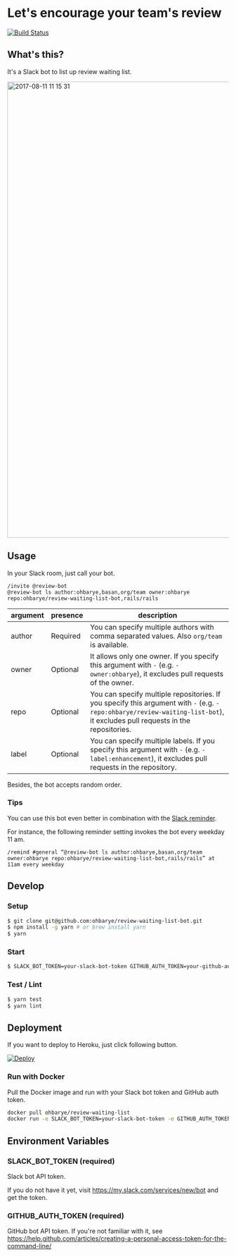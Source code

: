 # Let's encourage your team's review

[![Build Status](https://travis-ci.org/ohbarye/review-waiting-list-bot.svg?branch=master)](https://travis-ci.org/ohbarye/review-waiting-list-bot)

## What's this?

It's a Slack bot to list up review waiting list.

<img width="1035" alt="2017-08-11 11 15 31" src="https://user-images.githubusercontent.com/1811616/29199753-659fd0e2-7e8a-11e7-8435-99daa8c0b233.png">


## Usage

In your Slack room, just call your bot.

```
/invite @review-bot
@review-bot ls author:ohbarye,basan,org/team owner:ohbarye repo:ohbarye/review-waiting-list-bot,rails/rails
```

argument | presence | description
--- | --- | ---
author | Required | You can specify multiple authors with comma separated values. Also `org/team` is available.
owner | Optional | It allows only one owner. If you specify this argument with `-` (e.g. `-owner:ohbarye`), it excludes pull requests of the owner.
repo | Optional | You can specify multiple repositories. If you specify this argument with `-` (e.g. `-repo:ohbarye/review-waiting-list-bot`), it excludes pull requests in the repositories.
label | Optional | You can specify multiple labels. If you specify this argument with `-` (e.g. `-label:enhancement`), it excludes pull requests in the repository.

Besides, the bot accepts random order.

### Tips

You can use this bot even better in combination with the [Slack reminder](https://get.slack.help/hc/en-us/articles/208423427-Set-a-reminder).

For instance, the following reminder setting invokes the bot every weekday 11 am.

```
/remind #general “@review-bot ls author:ohbarye,basan,org/team owner:ohbarye repo:ohbarye/review-waiting-list-bot,rails/rails” at 11am every weekday
```

## Develop

### Setup

```sh
$ git clone git@github.com:ohbarye/review-waiting-list-bot.git
$ npm install -g yarn # or brew install yarn
$ yarn
```

### Start

```sh
$ SLACK_BOT_TOKEN=your-slack-bot-token GITHUB_AUTH_TOKEN=your-github-auth-token yarn start
```

### Test / Lint

```sh
$ yarn test
$ yarn lint
```

## Deployment

If you want to deploy to Heroku, just click following button.

[![Deploy](https://www.herokucdn.com/deploy/button.svg)](https://heroku.com/deploy)

### Run with Docker

Pull the Docker image and run with your Slack bot token and GitHub auth token.

```sh
docker pull ohbarye/review-waiting-list
docker run -e SLACK_BOT_TOKEN=your-slack-bot-token -e GITHUB_AUTH_TOKEN=your-github-auth-token ohbarye/review-waiting-list-bot
```

## Environment Variables

### SLACK_BOT_TOKEN (required)

Slack bot API token.

If you do not have it yet, visit https://my.slack.com/services/new/bot and get the token.


### GITHUB_AUTH_TOKEN (required)

GitHub bot API token.
If you're not familiar with it, see https://help.github.com/articles/creating-a-personal-access-token-for-the-command-line/
